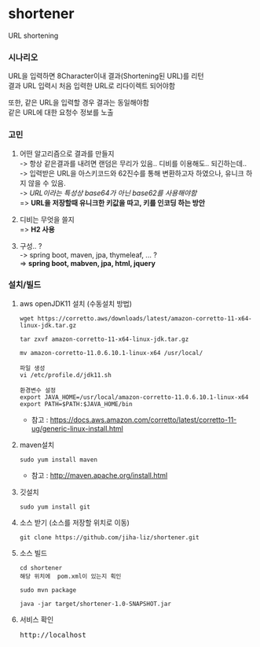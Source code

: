# shortener
URL shortening

### **시나리오**

URL을 입력하면 8Character이내 결과(Shortening된 URL)를 리턴  
결과 URL 입력시 처음 입력한 URL로 리다이렉트 되어야함  

또한, 같은 URL을 입력할 경우 결과는 동일해야함  
같은 URL에 대한 요청수 정보를 노출


### **고민**

 1. 어떤 알고리즘으로 결과를 만들지  
-> 항상 같은결과를 내려면 랜덤은 무리가 있음.. 디비를 이용해도.. 되긴하는데..   
-> 입력받은 URL을 아스키코드와 62진수를 통해 변환하고자 하였으나, 유니크 하지 않을 수 있음.  
-> *URL이라는 특성상 base64가 아닌 base62를 사용해야함*  
=> **URL을 저장할때 유니크한 키값을 따고, 키를 인코딩 하는 방안**  
 
 2. 디비는 무엇을 쓸지  
 => **H2 사용**  

 3. 구성.. ?  
-> spring boot, maven, jpa, thymeleaf, ... ?  
=> **spring boot, mabven, jpa, html, jquery**  


### **설치/빌드**

 1. aws openJDK11 설치 (수동설치 방법)
    <pre><code>wget https://corretto.aws/downloads/latest/amazon-corretto-11-x64-linux-jdk.tar.gz
    
    tar zxvf amazon-corretto-11-x64-linux-jdk.tar.gz
    
    mv amazon-corretto-11.0.6.10.1-linux-x64 /usr/local/
    
    파일 생성  
    vi /etc/profile.d/jdk11.sh
    
    환경변수 설정  
    export JAVA_HOME=/usr/local/amazon-corretto-11.0.6.10.1-linux-x64
    export PATH=$PATH:$JAVA_HOME/bin
    </code></pre>
    * 참고 : https://docs.aws.amazon.com/corretto/latest/corretto-11-ug/generic-linux-install.html

 2. maven설치  
    <pre><code>sudo yum install maven
    </code></pre>
    * 참고 : http://maven.apache.org/install.html

 3. 깃설치   
    <pre><code>sudo yum install git
    </code></pre>
 4. 소스 받기  (소스를 저장할 위치로 이동)
    <pre><code>git clone https://github.com/jiha-liz/shortener.git
    </code></pre>

 5. 소스 빌드 
    <pre><code>cd shortener
    해당 위치에  pom.xml이 있는지 획인
    
    sudo mvn package  
    
    java -jar target/shortener-1.0-SNAPSHOT.jar  
    </code></pre>

 6. 서비스 확인
    <pre>
    http://localhost
    </pre>